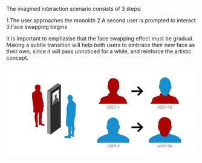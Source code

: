 The imagined interaction scenario consists of 3 steps:

1.The user approaches the monolith
2.A second user is prompted to interact
3.Face swapping begins

It is important to emphasise that the face swapping effect must be gradual. Making a subtle transition will help both users to embrace their new face as their own, since it will pass unnoticed for a while, and reinforce the artistic concept.

![Interaction](../project_images/interaction.jpg?raw=true "Interaction")
